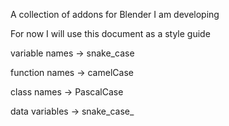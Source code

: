 A collection of addons for Blender I am developing

For now I will use this document as a style guide

variable names -> snake_case

function names -> camelCase

class names -> PascalCase

data variables -> snake_case_
